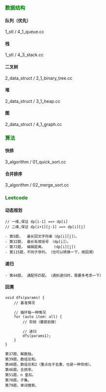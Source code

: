 ### <font color=green>数据结构</font>
#### 队列（优先）
1_stl / 4_1_queue.cc
#### 栈
1_stl / 4_3_stack.cc
#### 二叉树
2_data_struct / 2_1_binary_tree.cc
#### 堆
2_data_struct / 3_1_heap.cc
#### 图
2_data_struct / 4_1_graph.cc

### <font color=green>算法</font>
#### 快排
3_algorithm / 01_quick_sort.cc
#### 合并排序
3_algorithm / 02_merge_sort.cc

### <font color=green>Leetcode</font>
#### 动态规划
```
// 一维,保证 dp[i-1] ==> dp[i]
// 二维,保证 dp[i+1][j-1] ==> dp[i][j]

- 第5题，  最长回文字符串（dp[i][j]）。
- 第32题， 最长有效括号　（dp[i]）。
- 第72题， 编辑距离。    (dp[i][j])
- 第115题，不同子序列。　（也可以转换一下，用回溯）
```
#### 递归
```
- 第44题， 通配符匹配。　（遇到递归时，需要多考虑一下）
```
#### 回溯
```
void dfs(params) {
    // 基准情况
    
    // 循环每一种情况
    for (auto item: all) {
        // 剪枝（要提前做）
        
        // 递归
        dfs(params1);
    }
}

第37题，解数独。
第39题，数组总和。
第40题，数组总和2（重点在于去重，也是一种剪枝）。
第46题，全排序。
第51题，n 皇后。
第78题，子集。
第79题，单词搜索。
```
